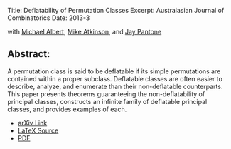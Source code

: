 Title: Deflatability of Permutation Classes
Excerpt: Australasian Journal of Combinatorics
Date: 2013-3

with 
[Michael Albert](http://www.cs.otago.ac.nz/staff/michael.html),
[Mike Atkinson](http://www.cs.otago.ac.nz/staff/mike.html), and 
[Jay Pantone](http://jaypantone.com)


## Abstract:
A permutation class is said to be deflatable if its simple permutations are 
contained within a proper subclass. Deflatable classes are often easier to 
describe, analyze, and enumerate than their non-deflatable counterparts. This 
paper presents theorems guaranteeing the non-deflatability of principal classes, 
constructs an infinite family of deflatable principal classes, and 
provides examples of each. 


- [arXiv Link](http://arxiv.org/abs/1409.5296)
- [LaTeX Source]({filename}/pdfs/deflatability.tex)
- [PDF]({filename}/pdfs/deflatability.pdf)
